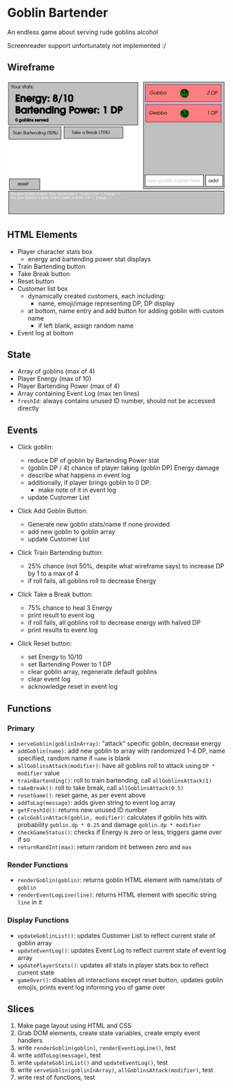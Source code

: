 # Goblin Bartender

An endless game about serving rude goblins alcohol

Screenreader support unfortunately not implemented :/

## Wireframe

![A wireframe diagram of the game screen.](goblin_wireframe.png)

## HTML Elements
- Player character stats box
    - energy and bartending power stat displays
- Train Bartending button
- Take Break button
- Reset button
- Customer list box
    - dynamically created customers, each including:
        - name, emoji/image representing DP, DP display
    - at bottom, name entry and add button for adding goblin with custom name
        - if left blank, assign random name
- Event log at bottom

## State
- Array of goblins (max of 4)
- Player Energy (max of 10)
- Player Bartending Power (max of 4)
- Array containing Event Log (max ten lines)
- `freshId`: always contains unused ID number, should not be accessed directly

## Events
- Click goblin:
    - reduce DP of goblin by Bartending Power stat
    - (goblin DP / 4) chance of player taking (goblin DP) Energy damage
    - describe what happens in event log
    - additionally, if player brings goblin to 0 DP:
        - make note of it in event log
    - update Customer List

- Click Add Goblin Button:
    - Generate new goblin stats/name if none provided
    - add new goblin to goblin array
    - update Customer List

- Click Train Bartending button:
    - 25% chance (not 50%, despite what wireframe says) to increase DP by 1 to a max of 4
    - if roll fails, all goblins roll to decrease Energy

- Click Take a Break button:
    - 75% chance to heal 3 Energy
    - print result to event log
    - if roll fails, all goblins roll to decrease energy with halved DP
    - print results to event log

- Click Reset button:
    - set Energy to 10/10
    - set Bartending Power to 1 DP
    - clear goblin array, regenerate default goblins
    - clear event log
    - acknowledge reset in event log

## Functions
### Primary
- `serveGoblin(goblinInArray)`: "attack" specific goblin, decrease energy
- `addGoblin(name)`: add new goblin to array with randomized 1-4 DP, name specified, random name if `name` is blank
- `allGoblinsAttack(modifier)`: have all goblins roll to attack using `DP * modifier` value
- `trainBartending()`: roll to train bartending, call `allGoblinsAttack(1)`
- `takeBreak()`: roll to take break, call `allGoblinsAttack(0.5)`
- `resetGame()`: reset game, as per event above
- `addToLog(message)`: adds given string to event log array
- `getFreshId()`: returns new unused ID number
- `calcGoblinAttack(goblin, modifier)`: calculates if goblin hits with probability `goblin.dp * 0.25` and damage `goblin.dp * modifier`
- `checkGameStatus()`: checks if Energy is zero or less, triggers game over if so
- `returnRandInt(max)`: return random int between zero and `max`

### Render Functions
- `renderGoblin(goblin)`: returns goblin HTML element with name/stats of `goblin`
- `renderEventLogLine(line)`: returns HTML element with specific string `line` in it

### Display Functions
- `updateGoblinList()`: updates Customer List to reflect current state of goblin array
- `updateEventLog()`: updates Event Log to reflect current state of event log array
- `updatePlayerStats()`: updates all stats in player stats box to reflect current state
- `gameOver()`: disables all interactions except reset button, updates goblin emojis, prints event log informing you of game over

## Slices
1. Make page layout using HTML and CSS
2. Grab DOM elements, create state variables, create empty event handlers
3. write `renderGoblin(goblin)`, `renderEventLogLine()`, test
4. write `addToLog(message)`, test
5. write `updateGoblinList()` and `updateEventLog()`, test
6. write `serveGoblin(goblinInArray)`, `allGoblinsAttack(modifier)`, test
7. write rest of functions, test
